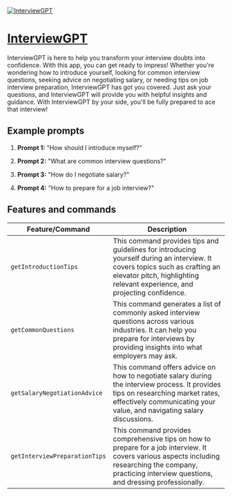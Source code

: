 [![InterviewGPT](https://files.oaiusercontent.com/file-92h40n1hvzrtxfAvgbH8myAg?se=2123-10-16T18%3A21%3A11Z&sp=r&sv=2021-08-06&sr=b&rscc=max-age%3D31536000%2C%20immutable&rscd=attachment%3B%20filename%3Df65ac1f3-73b1-4910-ae34-7a57f3a6e393.png&sig=/Y2tqkbhQ3L4HEkWkMRL9SgG65%2BcugztvChSOeUrk88%3D)](https://chat.openai.com/g/g-CvicHrspP-interviewgpt)

# [InterviewGPT](https://chat.openai.com/g/g-CvicHrspP-interviewgpt)

InterviewGPT is here to help you transform your interview doubts into confidence. With this app, you can get ready to impress! Whether you're wondering how to introduce yourself, looking for common interview questions, seeking advice on negotiating salary, or needing tips on job interview preparation, InterviewGPT has got you covered. Just ask your questions, and InterviewGPT will provide you with helpful insights and guidance. With InterviewGPT by your side, you'll be fully prepared to ace that interview!

## Example prompts

1. **Prompt 1:** "How should I introduce myself?"

2. **Prompt 2:** "What are common interview questions?"

3. **Prompt 3:** "How do I negotiate salary?"

4. **Prompt 4:** "How to prepare for a job interview?"

## Features and commands

| Feature/Command | Description |
| --- | --- |
| `getIntroductionTips` | This command provides tips and guidelines for introducing yourself during an interview. It covers topics such as crafting an elevator pitch, highlighting relevant experience, and projecting confidence. |
| `getCommonQuestions` | This command generates a list of commonly asked interview questions across various industries. It can help you prepare for interviews by providing insights into what employers may ask. |
| `getSalaryNegotiationAdvice` | This command offers advice on how to negotiate salary during the interview process. It provides tips on researching market rates, effectively communicating your value, and navigating salary discussions. |
| `getInterviewPreparationTips` | This command provides comprehensive tips on how to prepare for a job interview. It covers various aspects including researching the company, practicing interview questions, and dressing professionally. |